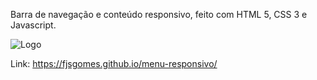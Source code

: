 Barra de navegação e conteúdo responsivo, feito com HTML 5, CSS 3 e Javascript.

![Logo](https://user-images.githubusercontent.com/84814641/196589188-9db70599-28dc-4db7-8657-9666a4b019a6.png)

Link: https://fjsgomes.github.io/menu-responsivo/
